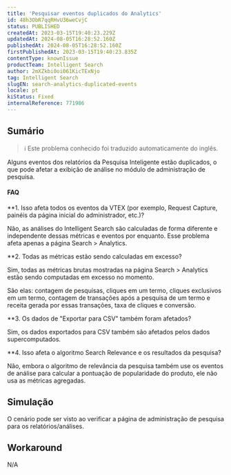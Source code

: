 ```yaml
---
title: 'Pesquisar eventos duplicados do Analytics'
id: 48h3ObR7qqRHvU36weCvjC
status: PUBLISHED
createdAt: 2023-03-15T19:40:23.229Z
updatedAt: 2024-08-05T16:28:52.160Z
publishedAt: 2024-08-05T16:28:52.160Z
firstPublishedAt: 2023-03-15T19:40:23.835Z
contentType: knownIssue
productTeam: Intelligent Search
author: 2mXZkbi0oi061KicTExNjo
tag: Intelligent Search
slugEN: search-analytics-duplicated-events
locale: pt
kiStatus: Fixed
internalReference: 771986
---
```


## Sumário

>ℹ️ Este problema conhecido foi traduzido automaticamente do inglês.


Alguns eventos dos relatórios da Pesquisa Inteligente estão duplicados, o que pode afetar a exibição de análise no módulo de administração de pesquisa.


#### FAQ

**1. Isso afeta todos os eventos da VTEX (por exemplo, Request Capture, painéis da página inicial do administrador, etc.)?

Não, as análises do Intelligent Search são calculadas de forma diferente e independente dessas métricas e eventos por enquanto. Esse problema afeta apenas a página Search > Analytics.

**2. Todas as métricas estão sendo calculadas em excesso?

Sim, todas as métricas brutas mostradas na página Search > Analytics estão sendo computadas em excesso no momento.

São elas: contagem de pesquisas, cliques em um termo, cliques exclusivos em um termo, contagem de transações após a pesquisa de um termo e receita gerada por essas transações, taxa de cliques e conversão.

**3. Os dados de "Exportar para CSV" também foram afetados?

Sim, os dados exportados para CSV também são afetados pelos dados supercomputados.

**4. Isso afeta o algoritmo Search Relevance e os resultados da pesquisa?

Não, embora o algoritmo de relevância da pesquisa também use os eventos de análise para calcular a pontuação de popularidade do produto, ele não usa as métricas agregadas.

## Simulação


O cenário pode ser visto ao verificar a página de administração de pesquisa para os relatórios/análises.



## Workaround


N/A

